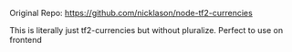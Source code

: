 Original Repo: https://github.com/nicklason/node-tf2-currencies

This is literally just tf2-currencies but without pluralize.
Perfect to use on frontend